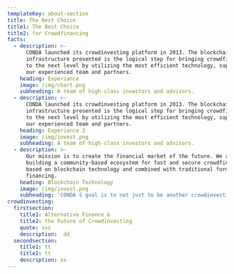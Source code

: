 ```yaml
---
templateKey: about-section
title: The Best Choice
title1: The Best Choice
title2: for Crowdfinancing
facts:
  - description: >-
      CONDA launched its crowdinvesting platform in 2013. The blockchain
      infrastructure presented is the logical step for bringing crowdfinancing
      to the next level by utilizing the most efficient technology, supported by
      our experienced team and partners.
    heading: Experiance
    image: /img/chart.png
    subheading: A team of high-class investors and advisors.
  - description: >-
      CONDA launched its crowdinvesting platform in 2013. The blockchain
      infrastructure presented is the logical step for bringing crowdfinancing
      to the next level by utilizing the most efficient technology, supported by
      our experienced team and partners.
    heading: Experiance 2
    image: /img/invest.png
    subheading: A team of high-class investors and advisors.
  - description: >-
      Our mission is to create the financial market of the future. We are
      building a community-based ecosystem for fast and secure crowdfinancing,
      based on blockchain technology and combined with traditional forms of
      financing.
    heading: Blockchain Technology
    image: /img/invest.png
    subheading: 'CONDA ́s goal is to not just to be another crowdinvesting platform. '
crowdinvesting:
  firstsection:
    title1: Alternative Finance &
    title2: the Future of Crowdinvesting
    quote: sss
    description:  dd
  secondsection:
    title1: tt
    title2: tt
    description: xx
---
```



